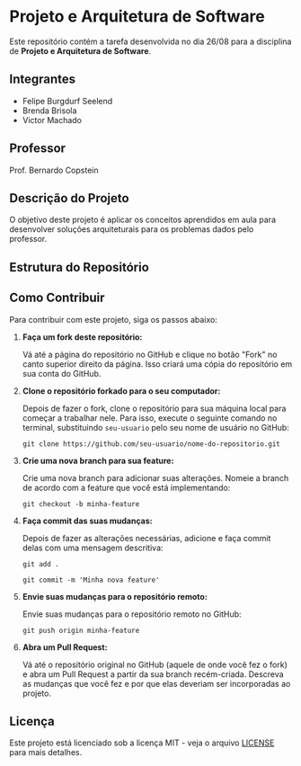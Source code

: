 <h1>Projeto e Arquitetura de Software</h1>

<p>Este repositório contém a tarefa desenvolvida no dia 26/08 para a disciplina de <strong>Projeto e Arquitetura de Software</strong>.</p>

<h2>Integrantes</h2>
<ul>
    <li>Felipe Burgdurf Seelend</li>
    <li>Brenda Brisola</li>
    <li>Victor Machado</li>
</ul>

<h2>Professor</h2>
<p>Prof. Bernardo Copstein</p>

<h2>Descrição do Projeto</h2>
<p>O objetivo deste projeto é aplicar os conceitos aprendidos em aula para desenvolver soluções arquiteturais para os problemas dados pelo professor.</p>

<h2>Estrutura do Repositório</h2>

<h2>Como Contribuir</h2>
<p>Para contribuir com este projeto, siga os passos abaixo:</p>

<ol>
    <li>
        <strong>Faça um fork deste repositório:</strong>
        <p>Vá até a página do repositório no GitHub e clique no botão "Fork" no canto superior direito da página. Isso criará uma cópia do repositório em sua conta do GitHub.</p>
    </li>
    <li>
        <strong>Clone o repositório forkado para o seu computador:</strong>
        <p>Depois de fazer o fork, clone o repositório para sua máquina local para começar a trabalhar nele. Para isso, execute o seguinte comando no terminal, substituindo <code>seu-usuario</code> pelo seu nome de usuário no GitHub:</p>
        <pre><code>git clone https://github.com/seu-usuario/nome-do-repositorio.git</code></pre>
    </li>
    <li>
        <strong>Crie uma nova branch para sua feature:</strong>
        <p>Crie uma nova branch para adicionar suas alterações. Nomeie a branch de acordo com a feature que você está implementando:</p>
        <pre><code>git checkout -b minha-feature</code></pre>
    </li>
    <li>
        <strong>Faça commit das suas mudanças:</strong>
        <p>Depois de fazer as alterações necessárias, adicione e faça commit delas com uma mensagem descritiva:</p>
        <pre><code>git add .</code></pre>
        <pre><code>git commit -m 'Minha nova feature'</code></pre>
    </li>
    <li>
        <strong>Envie suas mudanças para o repositório remoto:</strong>
        <p>Envie suas mudanças para o repositório remoto no GitHub:</p>
        <pre><code>git push origin minha-feature</code></pre>
    </li>
    <li>
        <strong>Abra um Pull Request:</strong>
        <p>Vá até o repositório original no GitHub (aquele de onde você fez o fork) e abra um Pull Request a partir da sua branch recém-criada. Descreva as mudanças que você fez e por que elas deveriam ser incorporadas ao projeto.</p>
    </li>
</ol>

<h2>Licença</h2>
<p>Este projeto está licenciado sob a licença MIT - veja o arquivo <a href="LICENSE">LICENSE</a> para mais detalhes.</p>
